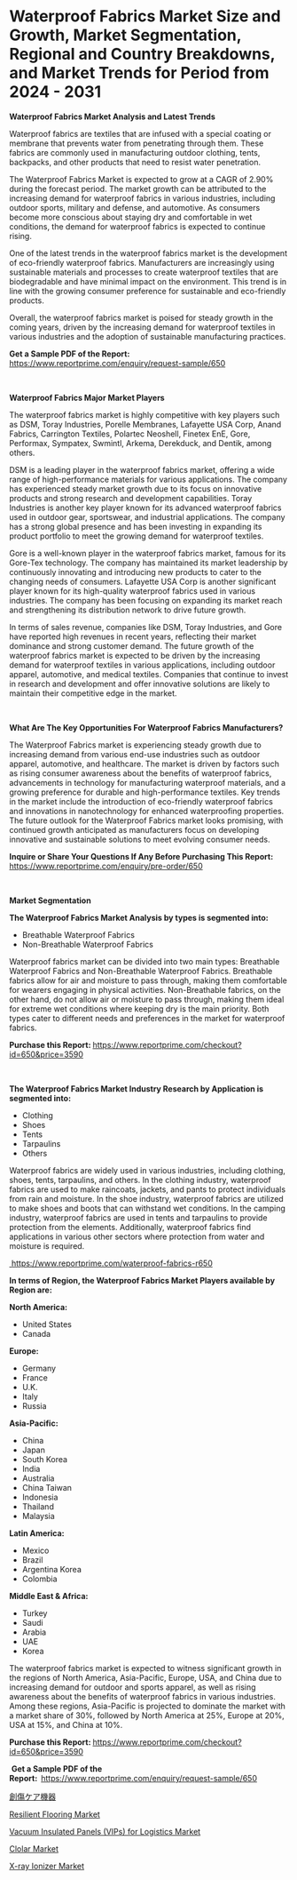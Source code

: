 <p><h1>Waterproof Fabrics Market Size and Growth, Market Segmentation, Regional and Country Breakdowns, and Market Trends for Period from 2024 -  2031</h1></p><p><strong>Waterproof Fabrics Market Analysis and Latest Trends</strong></p>
<p><p>Waterproof fabrics are textiles that are infused with a special coating or membrane that prevents water from penetrating through them. These fabrics are commonly used in manufacturing outdoor clothing, tents, backpacks, and other products that need to resist water penetration.</p><p>The Waterproof Fabrics Market is expected to grow at a CAGR of 2.90% during the forecast period. The market growth can be attributed to the increasing demand for waterproof fabrics in various industries, including outdoor sports, military and defense, and automotive. As consumers become more conscious about staying dry and comfortable in wet conditions, the demand for waterproof fabrics is expected to continue rising.</p><p>One of the latest trends in the waterproof fabrics market is the development of eco-friendly waterproof fabrics. Manufacturers are increasingly using sustainable materials and processes to create waterproof textiles that are biodegradable and have minimal impact on the environment. This trend is in line with the growing consumer preference for sustainable and eco-friendly products.</p><p>Overall, the waterproof fabrics market is poised for steady growth in the coming years, driven by the increasing demand for waterproof textiles in various industries and the adoption of sustainable manufacturing practices.</p></p>
<p><strong>Get a Sample PDF of the Report:&nbsp;</strong> <a href="https://www.reportprime.com/enquiry/request-sample/650">https://www.reportprime.com/enquiry/request-sample/650</a></p>
<p>&nbsp;</p>
<p><strong>Waterproof Fabrics Major Market Players</strong></p>
<p><p>The waterproof fabrics market is highly competitive with key players such as DSM, Toray Industries, Porelle Membranes, Lafayette USA Corp, Anand Fabrics, Carrington Textiles, Polartec Neoshell, Finetex EnE, Gore, Performax, Sympatex, Swmintl, Arkema, Derekduck, and Dentik, among others. </p><p>DSM is a leading player in the waterproof fabrics market, offering a wide range of high-performance materials for various applications. The company has experienced steady market growth due to its focus on innovative products and strong research and development capabilities. Toray Industries is another key player known for its advanced waterproof fabrics used in outdoor gear, sportswear, and industrial applications. The company has a strong global presence and has been investing in expanding its product portfolio to meet the growing demand for waterproof textiles.</p><p>Gore is a well-known player in the waterproof fabrics market, famous for its Gore-Tex technology. The company has maintained its market leadership by continuously innovating and introducing new products to cater to the changing needs of consumers. Lafayette USA Corp is another significant player known for its high-quality waterproof fabrics used in various industries. The company has been focusing on expanding its market reach and strengthening its distribution network to drive future growth.</p><p>In terms of sales revenue, companies like DSM, Toray Industries, and Gore have reported high revenues in recent years, reflecting their market dominance and strong customer demand. The future growth of the waterproof fabrics market is expected to be driven by the increasing demand for waterproof textiles in various applications, including outdoor apparel, automotive, and medical textiles. Companies that continue to invest in research and development and offer innovative solutions are likely to maintain their competitive edge in the market.</p></p>
<p>&nbsp;</p>
<p><strong>What Are The Key Opportunities For Waterproof Fabrics Manufacturers?</strong></p>
<p><p>The Waterproof Fabrics market is experiencing steady growth due to increasing demand from various end-use industries such as outdoor apparel, automotive, and healthcare. The market is driven by factors such as rising consumer awareness about the benefits of waterproof fabrics, advancements in technology for manufacturing waterproof materials, and a growing preference for durable and high-performance textiles. Key trends in the market include the introduction of eco-friendly waterproof fabrics and innovations in nanotechnology for enhanced waterproofing properties. The future outlook for the Waterproof Fabrics market looks promising, with continued growth anticipated as manufacturers focus on developing innovative and sustainable solutions to meet evolving consumer needs.</p></p>
<p><strong>Inquire or Share Your Questions If Any Before Purchasing This Report:</strong> <a href="https://www.reportprime.com/enquiry/pre-order/650">https://www.reportprime.com/enquiry/pre-order/650</a></p>
<p>&nbsp;</p>
<p><strong>Market Segmentation</strong></p>
<p><strong>The Waterproof Fabrics Market Analysis by types is segmented into:</strong></p>
<p><ul><li>Breathable Waterproof Fabrics</li><li>Non-Breathable Waterproof Fabrics</li></ul></p>
<p><p>Waterproof fabrics market can be divided into two main types: Breathable Waterproof Fabrics and Non-Breathable Waterproof Fabrics. Breathable fabrics allow for air and moisture to pass through, making them comfortable for wearers engaging in physical activities. Non-Breathable fabrics, on the other hand, do not allow air or moisture to pass through, making them ideal for extreme wet conditions where keeping dry is the main priority. Both types cater to different needs and preferences in the market for waterproof fabrics.</p></p>
<p><strong>Purchase this Report:&nbsp;</strong><a href="https://www.reportprime.com/checkout?id=650&price=3590">https://www.reportprime.com/checkout?id=650&price=3590</a></p>
<p>&nbsp;</p>
<p><strong>The Waterproof Fabrics Market Industry Research by Application is segmented into:</strong></p>
<p><ul><li>Clothing</li><li>Shoes</li><li>Tents</li><li>Tarpaulins</li><li>Others</li></ul></p>
<p><p>Waterproof fabrics are widely used in various industries, including clothing, shoes, tents, tarpaulins, and others. In the clothing industry, waterproof fabrics are used to make raincoats, jackets, and pants to protect individuals from rain and moisture. In the shoe industry, waterproof fabrics are utilized to make shoes and boots that can withstand wet conditions. In the camping industry, waterproof fabrics are used in tents and tarpaulins to provide protection from the elements. Additionally, waterproof fabrics find applications in various other sectors where protection from water and moisture is required.</p></p>
<p><a href="https://www.reportprime.com/waterproof-fabrics-r650">&nbsp;https://www.reportprime.com/waterproof-fabrics-r650</a></p>
<p><strong>In terms of Region, the Waterproof Fabrics Market Players available by Region are:</strong></p>
<p>
    <p> <strong> North America: </strong>
        <ul>
            <li>United States</li>
            <li>Canada</li>
        </ul>
        </p> 
    <p> <strong> Europe: </strong>
        <ul>
            <li>Germany</li>
            <li>France</li>
            <li>U.K.</li>
            <li>Italy</li>
            <li>Russia</li>
        </ul>
        </p> 
    <p> <strong> Asia-Pacific: </strong>
        <ul>
            <li>China</li>
            <li>Japan</li>
            <li>South Korea</li>
            <li>India</li>
            <li>Australia</li>
            <li>China Taiwan</li>
            <li>Indonesia</li>
            <li>Thailand</li>
            <li>Malaysia</li>
        </ul>
        </p> 
    <p> <strong> Latin America: </strong>
        <ul>
            <li>Mexico</li>
            <li>Brazil</li>
            <li>Argentina Korea</li>
            <li>Colombia</li>
        </ul>
        </p> 
    <p> <strong> Middle East & Africa: </strong>
        <ul>
            <li>Turkey</li>
            <li>Saudi</li>
            <li>Arabia</li>
            <li>UAE</li>
            <li>Korea</li>
        </ul>
    </p>
    </p>
<p><p>The waterproof fabrics market is expected to witness significant growth in the regions of North America, Asia-Pacific, Europe, USA, and China due to increasing demand for outdoor and sports apparel, as well as rising awareness about the benefits of waterproof fabrics in various industries. Among these regions, Asia-Pacific is projected to dominate the market with a market share of 30%, followed by North America at 25%, Europe at 20%, USA at 15%, and China at 10%.</p></p>
<p><strong>Purchase this Report: </strong><a href="https://www.reportprime.com/checkout?id=650&price=3590">https://www.reportprime.com/checkout?id=650&price=3590</a></p>
<p>&nbsp;<strong>Get a Sample PDF of the Report:&nbsp;&nbsp;</strong><a href="https://www.reportprime.com/enquiry/request-sample/650">https://www.reportprime.com/enquiry/request-sample/650</a></p>
<p><strong></strong></p>
<p><p><a href="https://medium.com/@agnes.mcguire/%E5%89%B5%E5%82%B7%E3%82%B1%E3%82%A2%E3%83%87%E3%83%90%E3%82%A4%E3%82%B9%E5%B8%82%E5%A0%B4-2024%E5%B9%B4%E3%81%8B%E3%82%892031%E5%B9%B4%E3%81%BE%E3%81%A7%E3%81%AE%E6%A5%AD%E7%95%8C%E5%8B%95%E5%90%91%E3%81%A8%E4%BA%88%E6%B8%AC-dffc821d15bc">創傷ケア機器</a></p><p><a href="https://issuu.com/reportprime-2/docs/resilient-flooring-market-size-2030.pptx">Resilient Flooring Market</a></p><p><a href="https://github.com/airdrophunter675/Market-Research-Report-List-1/blob/main/vacuum-insulated-panels-vips-for-logistics-market.md">Vacuum Insulated Panels (VIPs) for Logistics Market</a></p><p><a href="https://www.linkedin.com/pulse/global-clolar-market-opportunities-forecast-period-from-2024-gymic">Clolar Market</a></p><p><a href="https://medium.com/@daleaams71/x-ray-ionizer-market-forecast-global-market-trends-and-analysis-from-2024-to-2031-covered-in-122-748e7b496fc7">X-ray Ionizer Market</a></p></p>